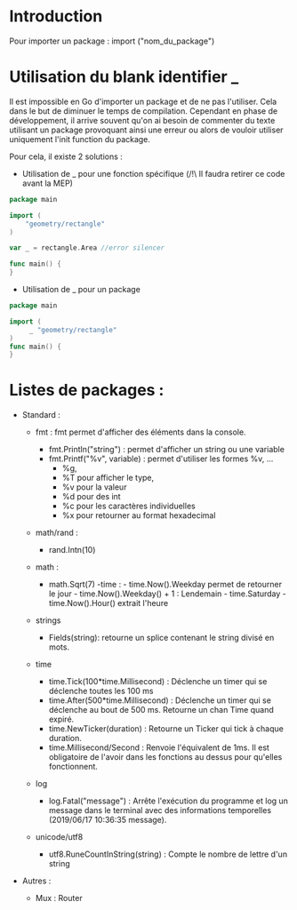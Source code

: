 # Introduction

Pour importer un package : import ("nom_du_package")

# Utilisation du blank identifier \_

Il est impossible en Go d'importer un package et de ne pas l'utiliser. Cela dans le but de diminuer le temps de compilation.
Cependant en phase de développement, il arrive souvent qu'on ai besoin de commenter du texte utilisant un package provoquant ainsi une erreur ou alors de vouloir utiliser uniquement l'init function du package.

Pour cela, il existe 2 solutions :

- Utilisation de \_ pour une fonction spécifique (/!\ Il faudra retirer ce code avant la MEP)

```go
package main

import (
    "geometry/rectangle"
)

var _ = rectangle.Area //error silencer

func main() {
}
```

- Utilisation de \_ pour un package

```go
package main

import (
     _ "geometry/rectangle"
)
func main() {
}
```

# Listes de packages :

- Standard :

  - fmt :
    fmt permet d'afficher des éléments dans la console.
    - fmt.Println("string") : permet d'afficher un string ou une variable
    - fmt.Printf("%v", variable) : permet d'utiliser les formes %v, ...
      - %g,
      - %T pour afficher le type,
      - %v pour la valeur
      - %d pour des int
      - %c pour les caractères individuelles
      - %x pour retourner au format hexadecimal
  - math/rand :
    - rand.Intn(10)
  - math :
    - math.Sqrt(7)
      -time : - time.Now().Weekday permet de retourner le jour - time.Now().Weekday() + 1 : Lendemain - time.Saturday - time.Now().Hour() extrait l'heure
  - strings
    - Fields(string): retourne un splice contenant le string divisé en mots.
  - time

    - time.Tick(100\*time.Millisecond) : Déclenche un timer qui se déclenche toutes les 100 ms
    - time.After(500\*time.Millisecond) : Déclenche un timer qui se déclenche au bout de 500 ms. Retourne un chan Time quand expiré.
    - time.NewTicker(duration) : Retourne un Ticker qui tick à chaque duration.
    - time.Millisecond/Second : Renvoie l'équivalent de 1ms. Il est obligatoire de l'avoir dans les fonctions au dessus pour qu'elles fonctionnent.

  - log
    - log.Fatal("message") : Arrête l'exécution du programme et log un message dans le terminal avec des informations temporelles (2019/06/17 10:36:35 message).
  - unicode/utf8
    - utf8.RuneCountInString(string) : Compte le nombre de lettre d'un string

- Autres :
  - Mux : Router
